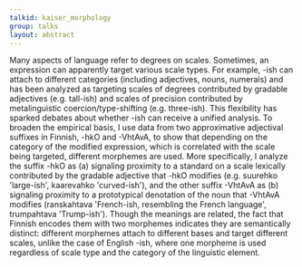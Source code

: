 ```yaml
---
talkid: kaiser_morphology
group: talks
layout: abstract
---
```


Many aspects of language refer to degrees on scales. Sometimes, an expression can apparently target various scale types. For example, -ish can attach to different categories (including adjectives, nouns, numerals) and has been analyzed as targeting scales of degrees contributed by gradable adjectives (e.g. tall-ish) and scales of precision contributed by metalinguistic coercion/type-shifting (e.g. three-ish). This flexibility has sparked debates about whether -ish can receive a unified analysis. To broaden the empirical basis, I use data from two approximative adjectival suffixes in Finnish, -hkO and -VhtAvA, to show that depending on the category of the modified expression, which is correlated with the scale being targeted, different morphemes are used. More specifically, I analyze the suffix -hkO as (a) signaling proximity to a standard on a scale lexically contributed by the gradable adjective that -hkO modifies (e.g. suurehko 'large-ish', kaarevahko 'curved-ish'), and the other suffix -VhtAvA as (b) signaling proximity to a prototypical denotation of the noun that -VhtAvA modifies (ranskahtava 'French-ish, resembling the French language', trumpahtava 'Trump-ish'). Though the meanings are related, the fact that Finnish encodes them with two morphemes indicates they are semantically distinct: different morphemes attach to different bases and target different scales, unlike the case of English -ish, where one morpheme is used regardless of scale type and the category of the linguistic element.